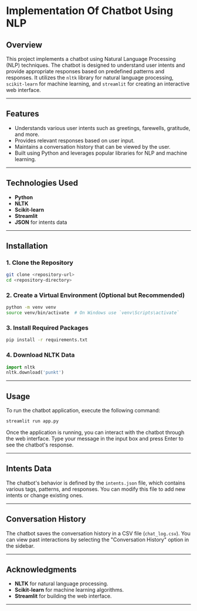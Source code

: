 
#  Implementation Of Chatbot Using NLP

## Overview
This project implements a chatbot using Natural Language Processing (NLP) techniques. The chatbot is designed to understand user intents and provide appropriate responses based on predefined patterns and responses. It utilizes the `nltk` library for natural language processing, `scikit-learn` for machine learning, and `streamlit` for creating an interactive web interface.

---

## Features
- Understands various user intents such as greetings, farewells, gratitude, and more.
- Provides relevant responses based on user input.
- Maintains a conversation history that can be viewed by the user.
- Built using Python and leverages popular libraries for NLP and machine learning.

---

## Technologies Used
- **Python**
- **NLTK**
- **Scikit-learn**
- **Streamlit**
- **JSON** for intents data

---

## Installation

### 1. Clone the Repository
```bash
git clone <repository-url>
cd <repository-directory>
```

### 2. Create a Virtual Environment (Optional but Recommended)
```bash
python -m venv venv
source venv/bin/activate  # On Windows use `venv\Scripts\activate`
```

### 3. Install Required Packages
```bash
pip install -r requirements.txt
```

### 4. Download NLTK Data
```python
import nltk
nltk.download('punkt')
```

---

## Usage
To run the chatbot application, execute the following command:
```bash
streamlit run app.py
```

Once the application is running, you can interact with the chatbot through the web interface. Type your message in the input box and press Enter to see the chatbot's response.

---

## Intents Data
The chatbot's behavior is defined by the `intents.json` file, which contains various tags, patterns, and responses. You can modify this file to add new intents or change existing ones.

---

## Conversation History
The chatbot saves the conversation history in a CSV file (`chat_log.csv`). You can view past interactions by selecting the "Conversation History" option in the sidebar.

---
## Acknowledgments
- **NLTK** for natural language processing.
- **Scikit-learn** for machine learning algorithms.
- **Streamlit** for building the web interface.

---


